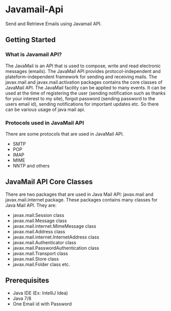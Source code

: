 # Javamail-Api
Send and Retrieve Emails using Javamail API.

## Getting Started
### What is Javamail API?
The JavaMail is an API that is used to compose, write and read electronic messages (emails).
The JavaMail API provides protocol-independent and plateform-independent framework for sending and receiving mails.
The javax.mail and javax.mail.activation packages contains the core classes of JavaMail API.
The JavaMail facility can be applied to many events. It can be used at the time of registering the user (sending notification such as thanks for your interest to my site), forgot password (sending password to the users email id), sending notifications for important updates etc. So there can be various usage of java mail api.

### Protocols used in JavaMail API
There are some protocols that are used in JavaMail API.
  - SMTP
  - POP
  - IMAP
  - MIME
  - NNTP and others
  
## JavaMail API Core Classes
There are two packages that are used in Java Mail API: javax.mail and javax.mail.internet package. These packages contains many classes for Java Mail API. They are:

  - javax.mail.Session class
  - javax.mail.Message class
  - javax.mail.internet.MimeMessage class
  - javax.mail.Address class
  - javax.mail.internet.InternetAddress class
  - javax.mail.Authenticator class
  - javax.mail.PasswordAuthentication class
  - javax.mail.Transport class
  - javax.mail.Store class
  - javax.mail.Folder class etc.


## Prerequisites
* Java IDE (Ex: IntelliJ Idea)
* Java 7/8
* One Email id with Password

